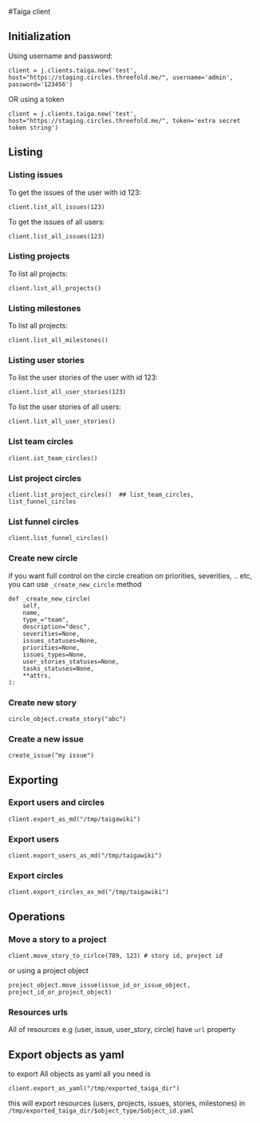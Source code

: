 #Taiga client

## Initialization

Using username and  password:
```
client = j.clients.taiga.new('test', host="https://staging.circles.threefold.me/", username='admin', password='123456')
```
OR using a token

```
client = j.clients.taiga.new('test', host="https://staging.circles.threefold.me/", token='extra secret token string')
```
## Listing

### Listing issues

To get the issues of the user with id 123:
```
client.list_all_issues(123)
```
To get the issues of all users:
```
client.list_all_issues(123)

```
### Listing projects

To list all projects:
```
client.list_all_projects()
```


### Listing milestones

To list all projects:
```
client.list_all_milestones()

```
### Listing user stories

To list the user stories of the user with id 123:

```
client.list_all_user_stories(123)
```

To list the user stories of all users:

```
client.list_all_user_stories()
```


### List team circles

```
client.ist_team_circles()
```


### List project circles

```
client.list_project_circles()  ## list_team_circles, list_funnel_circles
```

### List funnel circles

```
client.list_funnel_circles()

```

### Create new circle

if you want full control on the circle creation on priorities, severities, .. etc, you can use `_create_new_circle` method


```
def _create_new_circle(
    self,
    name,
    type_="team",
    description="desc",
    severities=None,
    issues_statuses=None,
    priorities=None,
    issues_types=None,
    user_stories_statuses=None,
    tasks_statuses=None,
    **attrs,
):
```

### Create new story

```
circle_object.create_story("abc")
```

### Create a new  issue

```
create_issue("my issue")
```

## Exporting

### Export users and circles

```
client.export_as_md("/tmp/taigawiki")
```

### Export users

```
client.export_users_as_md("/tmp/taigawiki")
```
### Export circles
```
client.export_circles_as_md("/tmp/taigawiki")
```
## Operations

### Move a story to a project

```
client.move_story_to_cirlce(789, 123) # story id, project id
```

or using a project object
```
project_object.move_issue(issue_id_or_issue_object, project_id_or_project_object)
```

### Resources urls
All of resources e.g (user, issue, user_story, circle) have `url` property


## Export objects as yaml
to export All objects as yaml all you need is

```
client.export_as_yaml("/tmp/exported_taiga_dir")

```
this will export resources (users, projects, issues, stories, milestones) in `/tmp/exported_taiga_dir/$object_type/$object_id.yaml`
